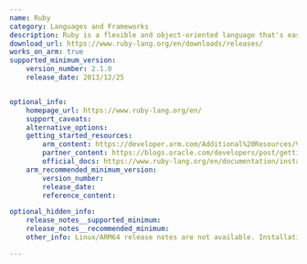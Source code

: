 ```yaml
---
name: Ruby
category: Languages and Frameworks
description: Ruby is a flexible and object-oriented language that's easy to learn and use, making it a popular choice for building web applications.
download_url: https://www.ruby-lang.org/en/downloads/releases/
works_on_arm: true
supported_minimum_version:
    version_number: 2.1.0
    release_date: 2013/12/25


optional_info:
    homepage_url: https://www.ruby-lang.org/en/
    support_caveats:
    alternative_options:
    getting_started_resources:
        arm_content: https://developer.arm.com/Additional%20Resources/Video%20Tutorials/Arm%20Socrates%20-%20Managing%20Projects%20-%20Generating%20and%20Running%20IP%20Configuration%20Scripts%20and%20Ruby%20API
        partner_content: https://blogs.oracle.com/developers/post/getting-started-with-ruby-and-ruby-on-rails-on-oci
        official_docs: https://www.ruby-lang.org/en/documentation/installation/
    arm_recommended_minimum_version:
        version_number:
        release_date:
        reference_content:

optional_hidden_info:
    release_notes__supported_minimum:
    release_notes__recommended_minimum:
    other_info: Linux/ARM64 release notes are not available. Installation and testing were done using released tar files.

---
```

